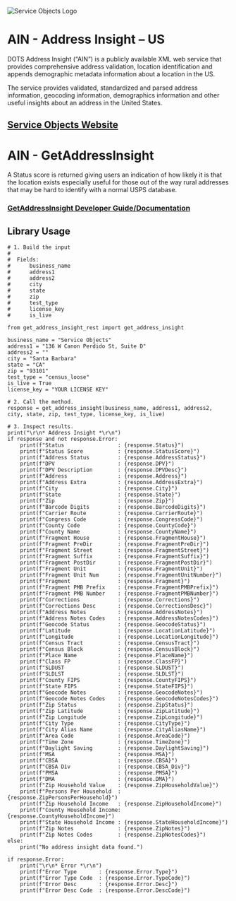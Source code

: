 ﻿![Service Objects Logo](https://www.serviceobjects.com/wp-content/uploads/2021/05/SO-Logo-with-TM.gif "Service Objects Logo")

# AIN - Address Insight – US

DOTS Address Insight (“AIN”) is a publicly available XML web service that provides comprehensive address validation, location identification and appends demographic metadata information about a location in the US. 

The service provides validated, standardized and parsed address information, geocoding information, demographics information and other useful insights about an address in the United States.

## [Service Objects Website](https://serviceobjects.com)

# AIN - GetAddressInsight

A Status score is returned giving users an indication of how likely it is that the location exists especially useful for those out of the way rural addresses that may be hard to identify with a normal USPS database.

### [GetAddressInsight Developer Guide/Documentation](https://www.serviceobjects.com/docs/dots-address-insight-us/aius-operations/aius-getaddressinsight/)

## Library Usage

```
# 1. Build the input
#
#  Fields:
#      business_name
#      address1
#      address2
#      city
#      state
#      zip	
#      test_type
#      license_key
#      is_live

from get_address_insight_rest import get_address_insight

business_name = "Service Objects"
address1 = "136 W Canon Perdido St, Suite D"
address2 = ""
city = "Santa Barbara"
state = "CA"
zip = "93101"
test_type = "census_loose"
is_live = True
license_key = "YOUR LICENSE KEY"

# 2. Call the method.
response = get_address_insight(business_name, address1, address2, city, state, zip, test_type, license_key, is_live)

# 3. Inspect results.
print("\r\n* Address Insight *\r\n")
if response and not response.Error:
    print(f"Status                 : {response.Status}")
    print(f"Status Score           : {response.StatusScore}")
    print(f"Address Status         : {response.AddressStatus}")
    print(f"DPV                    : {response.DPV}")
    print(f"DPV Description        : {response.DPVDesc}")
    print(f"Address                : {response.Address}")
    print(f"Address Extra          : {response.AddressExtra}")
    print(f"City                   : {response.City}")
    print(f"State                  : {response.State}")
    print(f"Zip                    : {response.Zip}")
    print(f"Barcode Digits         : {response.BarcodeDigits}")
    print(f"Carrier Route          : {response.CarrierRoute}")
    print(f"Congress Code          : {response.CongressCode}")
    print(f"County Code            : {response.CountyCode}")
    print(f"County Name            : {response.CountyName}")
    print(f"Fragment House         : {response.FragmentHouse}")
    print(f"Fragment PreDir        : {response.FragmentPreDir}")
    print(f"Fragment Street        : {response.FragmentStreet}")
    print(f"Fragment Suffix        : {response.FragmentSuffix}")
    print(f"Fragment PostDir       : {response.FragmentPostDir}")
    print(f"Fragment Unit          : {response.FragmentUnit}")
    print(f"Fragment Unit Num      : {response.FragmentUnitNumber}")
    print(f"Fragment               : {response.Fragment}")
    print(f"Fragment PMB Prefix    : {response.FragmentPMBPrefix}")
    print(f"Fragment PMB Number    : {response.FragmentPMBNumber}")
    print(f"Corrections            : {response.Corrections}")
    print(f"Corrections Desc       : {response.CorrectionsDesc}")
    print(f"Address Notes          : {response.AddressNotes}")
    print(f"Address Notes Codes    : {response.AddressNotesCodes}")
    print(f"Geocode Status         : {response.GeocodeStatus}")
    print(f"Latitude               : {response.LocationLatitude}")
    print(f"Longitude              : {response.LocationLongitude}")
    print(f"Census Tract           : {response.CensusTract}")
    print(f"Census Block           : {response.CensusBlock}")
    print(f"Place Name             : {response.PlaceName}")
    print(f"Class FP               : {response.ClassFP}")
    print(f"SLDUST                 : {response.SLDUST}")
    print(f"SLDLST                 : {response.SLDLST}")
    print(f"County FIPS            : {response.CountyFIPS}")
    print(f"State FIPS             : {response.StateFIPS}")
    print(f"Geocode Notes          : {response.GeocodeNotes}")
    print(f"Geocode Notes Codes    : {response.GeocodeNotesCodes}")
    print(f"Zip Status             : {response.ZipStatus}")
    print(f"Zip Latitude           : {response.ZipLatitude}")
    print(f"Zip Longitude          : {response.ZipLongitude}")
    print(f"City Type              : {response.CityType}")
    print(f"City Alias Name        : {response.CityAliasName}")
    print(f"Area Code              : {response.AreaCode}")
    print(f"Time Zone              : {response.TimeZone}")
    print(f"Daylight Saving        : {response.DaylightSaving}")
    print(f"MSA                    : {response.MSA}")
    print(f"CBSA                   : {response.CBSA}")
    print(f"CBSA Div               : {response.CBSA_Div}")
    print(f"PMSA                   : {response.PMSA}")
    print(f"DMA                    : {response.DMA}")
    print(f"Zip Household Value    : {response.ZipHouseholdValue}")
    print(f"Persons Per Household  : {response.ZipPersonsPerHousehold}")
    print(f"Zip Household Income   : {response.ZipHouseholdIncome}")
    print(f"County Household Income: {response.CountyHouseholdIncome}")
    print(f"State Household Income : {response.StateHouseholdIncome}")
    print(f"Zip Notes              : {response.ZipNotes}")
    print(f"Zip Notes Codes        : {response.ZipNotesCodes}")
else:
    print("No address insight data found.")

if response.Error:
    print("\r\n* Error *\r\n")
    print(f"Error Type       : {response.Error.Type}")
    print(f"Error Type Code  : {response.Error.TypeCode}")
    print(f"Error Desc       : {response.Error.Desc}")
    print(f"Error Desc Code  : {response.Error.DescCode}")
```
